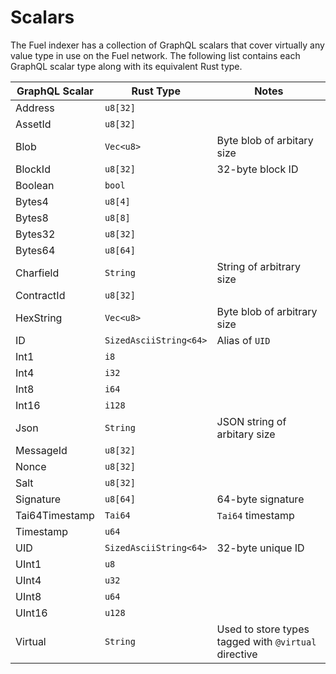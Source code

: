 # Scalars

The Fuel indexer has a collection of GraphQL scalars that cover virtually any value type in use on the Fuel network. The following list contains each GraphQL scalar type along with its equivalent Rust type.

| GraphQL Scalar | Rust Type | Notes |
--- | --- | --- 
| Address | `u8[32]` |
| AssetId | `u8[32]` |
| Blob | `Vec<u8>` | Byte blob of arbitary size |
| BlockId | `u8[32]` | 32-byte block ID |
| Boolean | `bool` |
| Bytes4 | `u8[4]` |
| Bytes8 | `u8[8]` |
| Bytes32 | `u8[32]` |
| Bytes64 | `u8[64]` |
| Charfield | `String` | String of arbitrary size |
| ContractId | `u8[32]` |
| HexString | `Vec<u8>` | Byte blob of arbitrary size |
| ID | `SizedAsciiString<64>` | Alias of `UID`
| Int1 | `i8` |
| Int4 | `i32` |
| Int8 | `i64` |
| Int16 | `i128` |
| Json | `String` | JSON string of arbitary size |
| MessageId | `u8[32]` |
| Nonce | `u8[32]` |
| Salt | `u8[32]` |
| Signature | `u8[64]` | 64-byte signature |
| Tai64Timestamp | `Tai64` | `Tai64` timestamp |
| Timestamp | `u64` |
| UID | `SizedAsciiString<64>` | 32-byte unique ID |
| UInt1 | `u8` |
| UInt4 | `u32` |
| UInt8 | `u64` |
| UInt16 | `u128` |
| Virtual | `String` | Used to store types tagged with `@virtual` directive |
